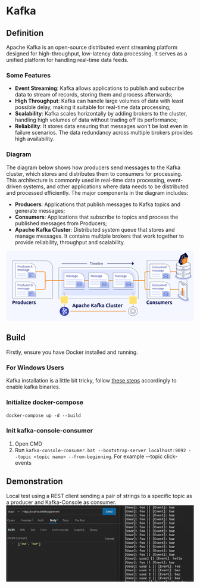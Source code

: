 # Kafka

## Definition
Apache Kafka is an open-source distributed event streaming platform designed for high-throughput, low-latency data processing. It serves as a unified platform for handling real-time data feeds.

### Some Features
- **Event Streaming**: Kafka allows applications to publish and subscribe data to stream of records, storing them and process afterwards;
- **High Throughput**: Kafka can handle large volumes of data with least possible delay, making it suitable for real-time data processing;
- **Scalability**: Kafka scales horizontally by adding brokers to the cluster, handling high volumes of data without trading off its performance;
- **Reliability**: It stores data ensuring that messages won't be lost even in failure scenarios. The data redundancy across multiple brokers provides high availability.

### Diagram
The diagram below shows how producers send messages to the Kafka cluster, which stores and distributes them to consumers for processing. This architecture is commonly used in real-time data processing, event-driven systems, and other applications where data needs to be distributed and processed efficiently. The major components in the diagram includes:
- **Producers**: Applications that publish messages to Kafka topics and generate messages;
- **Consumers**: Applications that subscribe to topics and process the published messages from Producers;
- **Apache Kafka Cluster**: Distributed system queue that stores and manage messages. It contains multiple brokers that work together to provide reliability, throughput and scalability. 

![alt text](docs/img/diagram.png "Kafka Diagram")

## Build
Firstly, ensure you have Docker installed and running.

### For Windows Users
Kafka installation is a little bit tricky, follow [these steps](https://medium.com/@sumanthshastry/install-kafka-zookeeper-using-docker-container-in-windows-7abbddbde0be) accordingly to enable kafka binaries.

### Initialize docker-compose
`docker-compose up -d --build`

### Init kafka-console-consumer
1. Open CMD
2. Run `kafka-console-consumer.bat --bootstrap-server localhost:9092 --topic <topic name> --from-beginning`. For example --topic click-events

## Demonstration
Local test using a REST client sending a pair of strings to a specific topic as a producer and Kafka-Console as consumer.
![alt text](docs/img/demo.png "demo")